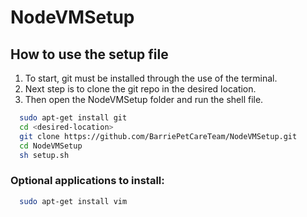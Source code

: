 # NodeVMSetup
## How to use the setup file
1. To start, git must be installed through the use of the terminal.
2. Next step is to clone the git repo in the desired location.
3. Then open the NodeVMSetup folder and run the shell file.
```bash
  sudo apt-get install git
  cd <desired-location>
  git clone https://github.com/BarriePetCareTeam/NodeVMSetup.git
  cd NodeVMSetup
  sh setup.sh
```

### Optional applications to install: 
```bash
  sudo apt-get install vim
```
